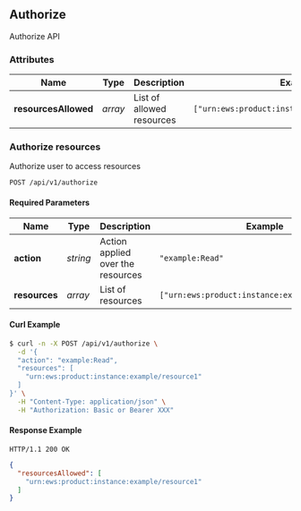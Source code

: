 ## <a name="resource-authorize">Authorize</a>


Authorize API

### Attributes

| Name | Type | Description | Example |
| ------- | ------- | ------- | ------- |
| **resourcesAllowed** | *array* | List of allowed resources | `["urn:ews:product:instance:example/resource1"]` |

### Authorize resources

Authorize user to access resources

```
POST /api/v1/authorize
```

#### Required Parameters

| Name | Type | Description | Example |
| ------- | ------- | ------- | ------- |
| **action** | *string* | Action applied over the resources | `"example:Read"` |
| **resources** | *array* | List of resources | `["urn:ews:product:instance:example/resource1"]` |



#### Curl Example

```bash
$ curl -n -X POST /api/v1/authorize \
  -d '{
  "action": "example:Read",
  "resources": [
    "urn:ews:product:instance:example/resource1"
  ]
}' \
  -H "Content-Type: application/json" \
  -H "Authorization: Basic or Bearer XXX"
```


#### Response Example

```
HTTP/1.1 200 OK
```

```json
{
  "resourcesAllowed": [
    "urn:ews:product:instance:example/resource1"
  ]
}
```


